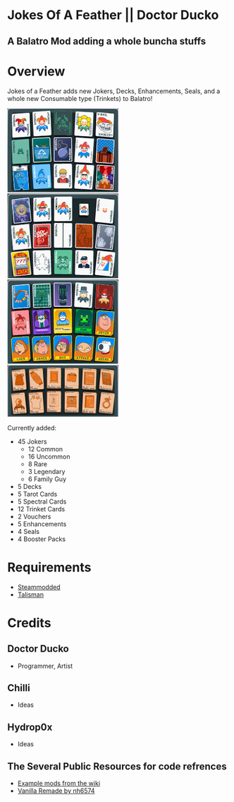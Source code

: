 # Jokes Of A Feather || Doctor Ducko

## A Balatro Mod adding a whole buncha stuffs

# Overview
Jokes of a Feather adds new Jokers, Decks, Enhancements, Seals, and a whole new Consumable type (Trinkets) to Balatro!

<img src="art/github/jokers_1.png" alt="The first 15 Jokers" width="50%" />
<img src="art/github/jokers_2.png" alt="The second 15 Jokers" width="50%" />
<img src="art/github/jokers_3.png" alt="The last 15 Jokers" width="50%" />
<img src="art/github/trinkets_1.png" alt="Trinket Cards" width="50%" />

Currently added:
* 45 Jokers
    * 12 Common
    * 16 Uncommon
    * 8 Rare
    * 3 Legendary
    * 6 Family Guy
* 5 Decks
* 5 Tarot Cards
* 5 Spectral Cards
* 12 Trinket Cards
* 2 Vouchers
* 5 Enhancements
* 4 Seals
* 4 Booster Packs

# Requirements
* [Steammodded](https://github.com/Steamodded/smods)
* [Talisman](https://github.com/SpectralPack/Talisman)

# Credits
## Doctor Ducko
* Programmer, Artist
## Chilli
* Ideas
## Hydrop0x
* Ideas
## The Several Public Resources for code refrences
* [Example mods from the wiki](https://github.com/Steamodded/examples/tree/master/Mods)
* [Vanilla Remade by nh6574](https://github.com/nh6574/VanillaRemade)
